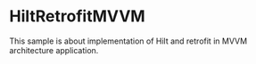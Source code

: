 # HiltRetrofitMVVM
This sample is about implementation of Hilt and retrofit in MVVM architecture application.
